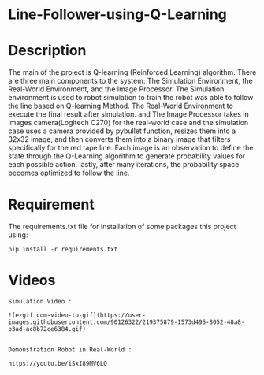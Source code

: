 # Line-Follower-using-Q-Learning

# Description

The main of the project is Q-learning (Reinforced Learning) algorithm. There are three main components to the system: The Simulation Environment, the Real-World Environment, and the Image Processor. The Simulation environment is used to robot simulation to train the robot was able to follow the line based on Q-learning Method. The Real-World Environment to execute the final result after simulation. and The Image Processor takes in images camera(Logitech C270) for the real-world case and the simulation case uses a camera provided by pybullet function, resizes them into a 32x32 image, and then converts them into a binary image that filters specifically for the red tape line. Each image is an observation to define the state through the Q-Learning algorithm to generate probability values for each possible action. lastly, after many iterations, the probability space becomes optimized to follow the line.

# Requirement
The requirements.txt file for installation of some packages this project using:

    pip install -r requirements.txt


# Videos
    Simulation Video :
    
    ![ezgif com-video-to-gif](https://user-images.githubusercontent.com/90126322/219375879-1573d495-8052-48a8-b3ad-ac8b72ce6384.gif)

    
    Demonstration Robot in Real-World :
    
    https://youtu.be/iSxI89MV6LQ

